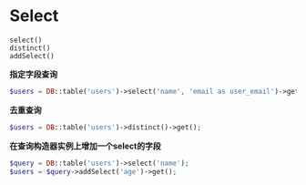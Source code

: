 # Select

```
select()
distinct()
addSelect()
```

**指定字段查询**

```php
$users = DB::table('users')->select('name', 'email as user_email')->get();
```

**去重查询**

```php
$users = DB::table('users')->distinct()->get();
```

**在查询构造器实例上增加一个select的字段**

```php
$query = DB::table('users')->select('name');
$users = $query->addSelect('age')->get();
```



